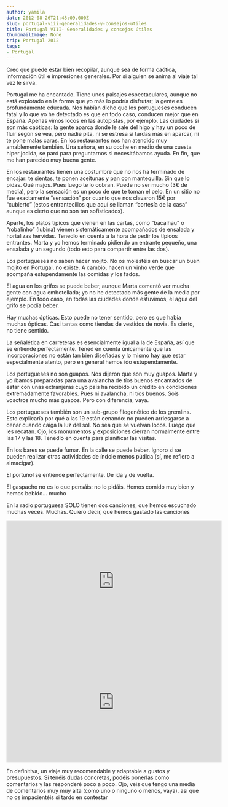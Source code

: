 ```yaml
---
author: yamila
date: 2012-08-26T21:48:09.000Z
slug: portugal-viii-generalidades-y-consejos-utiles
title: Portugal VIII- Generalidades y consejos útiles
thumbnailImage: None
trip: Portugal 2012
tags:
- Portugal
---
```



Creo que puede estar bien recopilar, aunque sea de forma caótica, información útil e impresiones generales. Por si alguien se anima al viaje tal vez le sirva.

Portugal me ha encantado. Tiene unos paisajes espectaculares, aunque no está explotado en la forma que yo más lo podría disfrutar; la gente es profundamente educada. Nos habían dicho que los portugueses conducen fatal y lo que yo he detectado es que en todo caso, conducen mejor que en España. Apenas vimos locos en las autopistas, por ejemplo. Las ciudades sí son más caóticas: la gente aparca donde le sale del higo y hay un poco de fluir según se vea, pero nadie pita, ni se estresa si tardas más en aparcar, ni te pone malas caras. En los restaurantes nos han atendido muy amablemente también. Una señora, en su coche en medio de una cuesta hiper jodida, se paró para preguntarnos si necesitábamos ayuda. En fin, que me han parecido muy buena gente.

En los restaurantes tienen una costumbre que no nos ha terminado de encajar: te sientas, te ponen aceitunas y pan con mantequilla. Sin que lo pidas. Qué majos. Pues luego te lo cobran. Puede no ser mucho (3€ de media), pero la sensación es un poco de que te toman el pelo. En un sitio no fue exactamente “sensación” por cuanto que nos clavaron 15€ por “cubierto” (estos entrantecillos que aquí se llaman “cortesía de la casa” aunque es cierto que no son tan sofisticados).

Aparte, los platos típicos que vienen en las cartas, como “bacalhau” o “robalinho” (lubina) vienen sistemáticamente acompañados de ensalada y hortalizas hervidas. Tenedlo en cuenta a la hora de pedir los típicos entrantes. Marta y yo hemos terminado pidiendo un entrante pequeño, una ensalada y un segundo (todo esto para compartir entre las dos).

Los portugueses no saben hacer mojito. No os molestéis en buscar un buen mojito en Portugal, no existe. A cambio, hacen un vinho verde que acompaña estupendamente las comidas y los fados.

El agua en los grifos se puede beber, aunque Marta comentó ver mucha gente con agua embotellada; yo no he detectado más gente de la media por ejemplo. En todo caso, en todas las ciudades donde estuvimos, el agua del grifo se podía beber.

Hay muchas ópticas. Esto puede no tener sentido, pero es que había muchas ópticas. Casi tantas como tiendas de vestidos de novia. Es cierto, no tiene sentido.

La señalética en carreteras es esencialmente igual a la de España, así que se entiende perfectamente. Tened en cuenta únicamente que las incorporaciones no están tan bien diseñadas y lo mismo hay que estar especialmente atento, pero en general hemos ido estupendamente.

Los portugueses no son guapos. Nos dijeron que son muy guapos. Marta y yo íbamos preparadas para una avalancha de tíos buenos encantados de estar con unas extranjeras cuyo país ha recibido un crédito en condiciones extremadamente favorables. Pues ni avalancha, ni tíos buenos. Sois vosotros mucho más guapos. Pero con diferencia, vaya.

Los portugueses también son un sub-grupo filogenético de los gremlins. Esto explicaría por qué a las 19 están cenando: no pueden arriesgarse a cenar cuando caiga la luz del sol. No sea que se vuelvan locos. Luego que les recatan. Ojo, los monumentos y exposiciones cierran normalmente entre las 17 y las 18. Tenedlo en cuenta para planificar las visitas.

En los bares se puede fumar. En la calle se puede beber. Ignoro si se pueden realizar otras actividades de índole menos púdica (sí, me refiero a almacigar).

El portuñol se entiende perfectamente. De ida y de vuelta.

El gaspacho no es lo que pensáis: no lo pidáis. Hemos comido muy bien y hemos bebido… mucho

En la radio portuguesa SOLO tienen dos canciones, que hemos escuchado muchas veces. Muchas. Quiero decir, que hemos gastado las canciones

<iframe width="560" height="315" src="https://www.youtube.com/embed/Sv6dMFF_yts?rel=0" frameborder="0" allow="autoplay; encrypted-media" allowfullscreen></iframe>

<iframe width="560" height="315" src="https://www.youtube.com/embed/8UVNT4wvIGY?rel=0" frameborder="0" allow="autoplay; encrypted-media" allowfullscreen></iframe>

En definitiva, un viaje muy recomendable y adaptable a gustos y presupuestos. Si tenéis dudas concretas, podéis ponerlas como comentarios y las responderé poco a poco. Ojo, veis que tengo una media de comentarios muy muy alta (como uno o ninguno o menos, vaya), así que no os impacientéis si tardo en contestar
